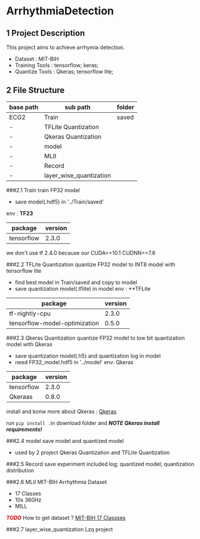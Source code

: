 # ArrhythmiaDetection
## 1 Project Description
This project aims to achieve arrhymia detection.

* Dataset : MIT-BIH
* Training Tools : tensorflow; keras;
* Quantize Tools : Qkeras; tensorflow lite;


## 2 File Structure
base path|sub path                 |folder
---------|-------------------------|----
ECG2     |Train                    |saved
-        |TFLite Quantization
-        |Qkeras Quantization
-        |model
-        |MLII
-        |Record
-        |layer_wise_quantization
 
###2.1 Train
train FP32 model
* save model(.hdf5) in '../Train/saved'

env : **TF23**

package   |version
----------|-------------------------
tensorflow|2.3.0
we don't use tf 2.4.0 because our CUDA==10.1 CUDNN==7.6
      
###2.2 TFLite Quantization
quantize FP32 model to INT8 model with tensorflow lite
* find best model in Train/saved and copy to model
* save quantization model(.tflite) in model
env : **TFLite

package       |version
--------------|-------------------------
tf-nightly-cpu|2.3.0
tensorflow-model-optimization|0.5.0
     
###2.3 Qkeras Quantization
quantize FP32 model to low bit quantization model with Qkeras
* save quantization model(.h5) and quantization log in model
* need FP32_model.hdf5 in '../model'
env: Qkeras

package       |version
--------------|-------------------------
     tensorflow|2.3.0
     Qkeraas|0.8.0
install and konw more about Qkeras : [Qkeras](https://github.com/google/qkeras)

run `pip install .`in download folder and ***NOTE Qkeras install requirements!***

###2.4 model
save model and quantized model

* used by 2 project  Qkeras Quantization and TFLite Quantization

###2.5 Record
save experiment included log; quantized model; quantization distribution

###2.6 MLII
MIT-BIH Arrhythmia Dataset
* 17 Classes
* 10s 360Hz
* MILL

<font color="#dd0000">***TODO***</font>
How to get dataset ? [MIT-BIH 17 Classses]()
 
###2.7 layer_wise_quantization
Lzq project